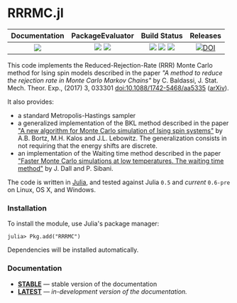 # RRRMC.jl

| **Documentation**                       | **PackageEvaluator**                                    | **Build Status**                                                                                | **Releases**                     |
|:---------------------------------------:|:-------------------------------------------------------:|:-----------------------------------------------------------------------------------------------:|:--------------------------------:|
| [![][docs-latest-img]][docs-latest-url] | [![][pkg-0.5-img]][pkg-url] [![][pkg-0.6-img]][pkg-url] | [![][travis-img]][travis-url] [![][appveyor-img]][appveyor-url] [![][codecov-img]][codecov-url] | [![DOI][zenodo-img]][zenodo-url] |

This code implements the Reduced-Rejection-Rate (RRR) Monte Carlo method for Ising spin models described in the paper
*"A method to reduce the rejection rate in Monte Carlo Markov Chains"* by C. Baldassi,
J. Stat. Mech. Theor. Exp., (2017) 3, 033301 [doi:10.1088/1742-5468/aa5335][RRRpaper] ([arXiv][RRRarXiv]).

It also provides:
* a standard Metropolis-Hastings sampler
* a generalized implementation of the BKL method described in the paper
  ["A new algorithm for Monte Carlo simulation of Ising spin systems"][BKLpaper] by A.B. Bortz, M.H. Kalos and J.L. Lebowitz.
  The generalization consists in not requiring that the energy shifts are discrete.
* an implementation of the Waiting time method described in the paper
  ["Faster Monte Carlo simulations at low temperatures. The waiting time method"][WTMpaper] by J. Dall and P. Sibani.

The code is written in [Julia], and tested against Julia `0.5` and *current* `0.6-pre` on Linux, OS X, and Windows.

### Installation

To install the module, use Julia's package manager:

```
julia> Pkg.add("RRRMC")
```

Dependencies will be installed automatically.

### Documentation

- [**STABLE**][docs-stable-url] &mdash; stable version of the documentation
- [**LATEST**][docs-latest-url] &mdash; *in-development version of the documentation.*

[Julia]: https://julialang.org
[RRRpaper]: https://doi.org/10.1088/1742-5468/aa5335
[RRRarXiv]: http://arxiv.org/abs/1608.05899
[BKLpaper]: http://www.sciencedirect.com/science/article/pii/0021999175900601
[WTMpaper]: http://www.sciencedirect.com/science/article/pii/S001046550100412X

[docs-stable-img]: https://img.shields.io/badge/docs-stable-blue.svg
[docs-stable-url]: https://carlobaldassi.github.io/RRRMC.jl/stable
[docs-latest-img]: https://img.shields.io/badge/docs-latest-blue.svg
[docs-latest-url]: https://carlobaldassi.github.io/RRRMC.jl/latest

[travis-img]: https://travis-ci.org/carlobaldassi/RRRMC.jl.svg?branch=master
[travis-url]: https://travis-ci.org/carlobaldassi/RRRMC.jl

[pkg-0.5-img]: http://pkg.julialang.org/badges/RRRMC_0.5.svg
[pkg-0.6-img]: http://pkg.julialang.org/badges/RRRMC_0.6.svg
[pkg-url]: http://pkg.julialang.org/?pkg=RRRMC

[appveyor-img]: https://ci.appveyor.com/api/projects/status/bq8jj4u0dx6x6xm1/branch/master?svg=true
[appveyor-url]: https://ci.appveyor.com/project/carlobaldassi/rrrmc-jl/branch/master

[codecov-img]: https://codecov.io/gh/carlobaldassi/RRRMC.jl/branch/master/graph/badge.svg
[codecov-url]: https://codecov.io/gh/carlobaldassi/RRRMC.jl

[zenodo-img]: https://zenodo.org/badge/66179142.svg
[zenodo-url]: https://zenodo.org/badge/latestdoi/66179142
